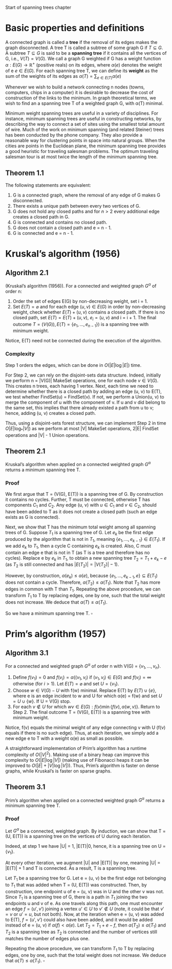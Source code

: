 Start of spanning trees chapter
# Basic properties and definitions
A connected graph is called a **tree** if the removal of its edges makes the graph disconnected. A tree T is called a subtree of some graph G if $T \subseteq G$. A subtree $T \subseteq G$ is said to be a **spanning tree** if it contains all the vertices of G, i.e., $V(T) = V(G)$. We call a graph G weighted if G has a weight function $\alpha : E(G) \rightarrow \mathbb{R}^+$ (positive reals) on its edges, where $\alpha(e)$ denotes the weight of e $e \in E(G)$. For each spanning tree T, we can define its **weight** as the sum of the weights of its edges as $\alpha(T) = \sum_{e\in E(T)} \alpha(e)$

Whenever we wish to build a network connecting n nodes (towns, computers, chips in a computer) it is desirable to decrease the cost of construction of the links to the minimum. In graph theoretical terms, we wish to find an a spanning tree T of a weighted graph G, with α(T) minimal.

Minimum weight spanning trees are useful in a variety of disciplines. For instance, minimum spanning trees are useful in constructing networks, by describing the way to connect a set of sites using the smallest total amount of wire. Much of the work on minimum spanning (and related Steiner) trees has been conducted by the phone company. They also provide a reasonable way for clustering points in space into natural groups. When the cities are points in the Euclidean plane, the minimum spanning tree provides a good heuristic for traveling salesman problems. The optimum traveling salesman tour is at most twice the length of the minimum spanning tree.
## Theorem 1.1
The following statements are equivalent:
1. G is a connected graph, where the removal of any edge of G makes G disconnected. 
2. There exists a unique path between every two vertices of G. 
3. G does not hold any closed paths and for $n \gt 2$ every additional edge creates a closed path in G. 
4. G is connected and contains no closed path. 
5. G does not contain a closed path and e = n - 1. 
6. G is connected and e = n - 1.
# Kruskal’s algorithm (1956)
## Algorithm 2.1
(Kruskal’s algorithm (1956)). For a connected and weighted graph $G^α$ of order n:
1. Order the set of edges E(G) by non-decreasing weight, set i = 1.
2. Set $E(T) = \varnothing$ and for each edge $(u, v) \in E(G)$ in order by non-decreasing weight, check whether $E(T) + (u, v)$ contains a closed path. If there is no closed path, set $E(T) =  E(T) + (u, v)$, $e_i = (u, v)$ and i = i + 1.
The final outcome $T = (V(G)), E(T) = \{e_1, ..., e_{n-1}\})$ is a spanning tree with minimum weight.

Notice, E(T) need not be connected during the execution of the algorithm.
### Complexity
Step 1 orders the edges, which can be done in $O(|E| \log |E|)$ time. 

For Step 2, we can rely on the disjoint-sets data structure.  Indeed, initially we perform n = |V(G)| MakeSet operations, one for each node $v \in V(G)$. This creates n trees, each having 1 vertex. Next, each time we need to determine whether there is a closed path by adding an edge (u, v) to E(T), we test whether FindSet(u) = FindSet(v). If not, we perform a Union(u, v) to merge the component of u with the component of v. If u and v did belong to the same set, this implies that there already existed a path from u to v; hence, adding (u, v) creates a closed path.

Thus, using a disjoint-sets forest structure, we can implement Step 2 in time $O|E| \log_* |V|)$ as we perform at most |V| MakeSet operations, 2|E| FindSet operations and |V| - 1 Union operations.
## Theorem 2.1
Kruskal’s algorithm when applied on a connected weighted graph $G^α$ returns a minimum spanning tree T.
### Proof
We first argue that T = (V(G), E(T)) is a spanning tree of G. By construction it contains no cycles. Further, T must be connected, otherwise T has components $C_1$ and $C_2$. Any edge (u, v) with $u \in C_1$ and $v \in C_2$, should have been added to T as it does not create a closed path (such an edge exists as G is connected). 

Next, we show that T has the minimum total weight among all spanning trees of G. Suppose $T_1$ is a spanning tree of G. Let $e_k$ be the first edge produced by the algorithm that is not in $T_1$, meaning $\{e_1, . . . , e_{k-1}\} \in E(T_1)$. If we add $e_k$ to $T_1$, then a cycle C containing $e_k$ is created. Also, C must contain an edge e that is not in T (as T is a tree and therefore has no cycles). Replace e by $e_k$ in $T_1$, to obtain a new spanning tree $T_2 = T_1 + e_k - e$ (as $T_2$ is still connected and has $|E(T_2)| = |V(T_2)| - 1$).

However, by construction, $α(e_k) \le α(e)$, because $\{e_1, . . . , e_{k-1}, e\} \subseteq E(T_1)$ does not contain a cycle. Therefore, $α(T_2) \le α(T_1)$. Note that $T_2$ has more edges in common with T than $T_1$. Repeating the above procedure, we can transform $T_1$ to T by replacing edges, one by one, such that the total weight does not increase. We deduce that $α(T) \le α(T_1)$. 

So we have a minimum spanning tree T. $\square$
# Prim’s algorithm (1957)
## Algorithm 3.1
For a connected and weighted graph $G^α$ of order n with V(G) = $\{v_1, . . . , v_n\}$.
1. Define $f(v_1) = 0$ and $f(v_i) = α((v_1, v_i)$ if $(v_1, v_i) \in E(G)$ and $f(v_i) = \infty$ otherwise (for $i \gt 1$). Let $E(T) =  \varnothing$ and set $U = \{v_1\}$.
2. Choose $w \in V(G) - U$ with f(w) minimal. Replace E(T) by $E(T) \cup \{e\}$, where e is an edge incident to w and U for which α(e) = f(w) and set $U = U \cup \{w\}$. If U = V(G) stop.
3. For each $v \not\in U$ for which $wv \in E(G): f(v)  \min \{f(v), \alpha(w, v)\}$. Return to Step 2.
The final outcome T = (V(G), E(T)) is a spanning tree with minimum weight.

Notice, f(v) equals the minimal weight of any edge connecting v with U (f(v) equals if there is no such edge). Thus, at each iteration, we simply add a new edge e to T with a weight α(e) as small as possible.

A straightforward implementation of Prim’s algorithm has a runtime complexity of $O(|V|^2)$. Making use of a binary heap can improve this complexity to $O(|E| \log |V|)$ (making use of Fibonacci heaps it can be improved to $O(|E| + |V| \log |V|)$). Thus, Prim’s algorithm is faster on dense graphs, while Kruskal’s is faster on sparse graphs.
## Theorem 3.1
Prim’s algorithm when applied on a connected weighted graph $G^α$ returns a minimum spanning tree T.
### Proof
Let $G^α$ be a connected, weighted graph. By induction, we can show that T = (U, E(T)) is a spanning tree on the vertices of U during each iteration.

Indeed, at step 1 we have |U| = 1, |E(T)|0, hence, it is a spanning tree on U = $\{v_1\}$.

At every other iteration, we augment |U| and |E(T)| by one, meaning |U| = |E(T)| + 1 and T is connected. As a result, T is a spanning tree.

Let $T_1$ be a spanning tree for G. Let e = (u, v) be the first edge not belonging to $T_1$ that was added when T = (U, E(T)) was constructed. Then, by construction, one endpoint u of e = (u, v) was in U and the other v was not. Since $T_1$ is a spanning tree of G, there is a path in $T_1$ joining the two endpoints u and v of e. As one travels along this path, one must encounter an edge $f = (u', v')$ joining a vertex $u' \in U$ to $v' \not\in U$ (note, it could be that $v' = v$ or $u' = u$, but not both). Now, at the iteration when e = (u, v) was added to E(T), $f = (u', v')$ could also have been added, and it would be added instead of e = (u, v) if $α(f) \lt  α(e)$. Let $T_2 = T_1 + e - f$, then $α(T_2) \le α(T_1)$ and $T_2$ is a spanning tree as $T_2$ is connected and the number of vertices still matches the number of edges plus one.

Repeating the above procedure, we can transform $T_1$ to T by replacing edges, one by one, such that the total weight does not increase. We deduce that $α(T) \le α(T_1)$. $\square$